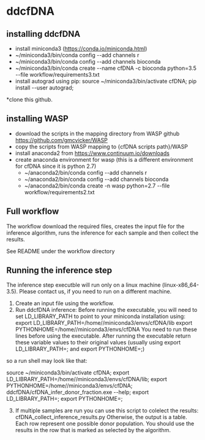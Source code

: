 # ddcfDNA

## installing ddcfDNA

* install miniconda3 (https://conda.io/miniconda.html)
* ~/miniconda3/bin/conda config --add channels r
* ~/miniconda3/bin/conda config --add channels bioconda
* ~/miniconda3/bin/conda create --name cfDNA -c bioconda python=3.5 --file workflow/requirements3.txt       
* install autograd using pip: 
source ~/miniconda3/bin/activate cfDNA; 
pip install --user autograd;

*clone this github.

## installing WASP

* download the scripts in the mapping directory from WASP github https://github.com/gmcvicker/WASP
* copy the scripts from WASP mapping to {cfDNA scripts path}/WASP 
* install anaconda2 from https://www.continuum.io/downloads
* create anaconda environment for wasp (this is a different environment for cfDNA since it is python 2.7)
  * ~/anaconda2/bin/conda config --add channels r
  * ~/anaconda2/bin/conda config --add channels bioconda
  * ~/anaconda2/bin/conda create -n wasp python=2.7 --file workflow/requirements2.txt

## Full workflow 
The workflow download the required files, creates the input file for the inference algorithm, runs the inference for each sample and then collect the results.

See README under the workflow directory

## Running the inference step

The inference step executble will run only on a linux machine (linux-x86_64-3.5). Please contact us, if you need to run on a different machine. 

1. Create an input file using the workflow.
2. Run ddcfDNA inference:
  Before running the executable, you will need to set LD_LIBRARY_PATH to point to your miniconda installation using:
  export LD_LIBRARY_PATH=/home/<YOUR USER NAME>/miniconda3/envs/cfDNA/lib
  export PYTHONHOME=/home/<YOUR USER NAME>/miniconda3/envs/cfDNA
  You need to run these lines before using the executable.
  After running the executable return these variable values to their original values
  (usually using 
  export LD_LIBRARY_PATH=;
  and 
  export PYTHONHOME=;)

  so a run shell may look like that:

  source ~/miniconda3/bin/activate cfDNA;
  export LD_LIBRARY_PATH=/home/<YOUR USER NAME>/miniconda3/envs/cfDNA/lib; 
  export PYTHONHOME=/home/<YOUR USER NAME>/miniconda3/envs/cfDNA; 
  ddcfDNA/cfDNA_infer_donor_fraction.exe --help;
  export LD_LIBRARY_PATH=; 
  export PYTHONHOME=; 
  
3. If multiple samples are run you can use this script to colelect the results: cfDNA_collect_inference_results.py
  Otherwise, the output is a table. Each row represent one possible donor population. You should use the results in the row that is marked as selected by the algorithm. 


